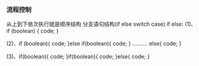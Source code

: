 ### 流程控制
从上到下依次执行就是顺序结构
分支语句结构(if else        switch case)
if else:
(1)、 if (boolean) {
    code;
}

(2)、if (boolean){
    code;
}else if(boolean){
    code;
}
..........
else{
    code;
}

(3)、if(boolean){
    code;
}if(boolean){
    code;
}else{
    code;
}

